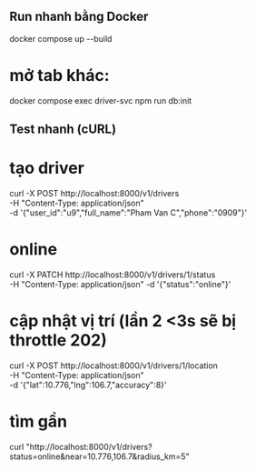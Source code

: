 ## Run nhanh bằng Docker
docker compose up --build
# mở tab khác:
docker compose exec driver-svc npm run db:init

## Test nhanh (cURL)
# tạo driver
curl -X POST http://localhost:8000/v1/drivers \
  -H "Content-Type: application/json" \
  -d '{"user_id":"u9","full_name":"Pham Van C","phone":"0909"}'

# online
curl -X PATCH http://localhost:8000/v1/drivers/1/status \
  -H "Content-Type: application/json" -d '{"status":"online"}'

# cập nhật vị trí (lần 2 <3s sẽ bị throttle 202)
curl -X POST http://localhost:8000/v1/drivers/1/location \
  -H "Content-Type: application/json" \
  -d '{"lat":10.776,"lng":106.7,"accuracy":8}'

# tìm gần
curl "http://localhost:8000/v1/drivers?status=online&near=10.776,106.7&radius_km=5"
